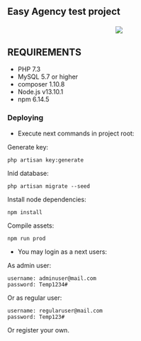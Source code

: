 ## Easy Agency test project <p align="center"><img src="https://laravel.com/img/logomark.min.svg"></p>

REQUIREMENTS
------------
- PHP 7.3
- MySQL 5.7 or higher
- composer 1.10.8
- Node.js v13.10.1
- npm 6.14.5

### Deploying

- Execute next commands in project root:

Generate key:
~~~
php artisan key:generate
~~~

Inid database:
~~~
php artisan migrate --seed
~~~

Install node dependencies:
~~~
npm install
~~~

Compile assets:
~~~
npm run prod
~~~

- You may login as a next users:

As admin user:
~~~
username: adminuser@mail.com
password: Temp1234#
~~~

Or as regular user:
~~~
username: regularuser@mail.com
password: Temp123#
~~~

Or register your own.